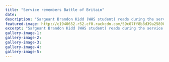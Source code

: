 ```yaml
---
title: "Service remembers Battle of Britain"
date: 
description: "Sargeant Brandon Kidd (WHS student) reads during the service at the gathering to remember the anniversary of the Battle of Britain on Sunday..."
featured-image: http://c1940652.r52.cf0.rackcdn.com/59c07ff8b8d39a258900018a/Brandon-Kidd-ann-battle-of-britain-chron-20-sept.jpg
excerpt: "Sargeant Brandon Kidd (WHS student) reads during the service overseen by Squadron leader and chaplain Roger Black at the gathering to remember the anniversary of the Battle of Britain on Sunday."
gallery-image-1: 
gallery-image-2: 
gallery-image-3: 
gallery-image-4: 
gallery-image-5: 
---
```

